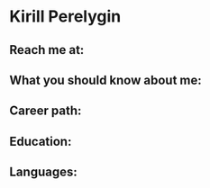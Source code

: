 # Kirill Perelygin
## Reach me at:

## What you should know about me:
## Career path:
## Education:
## Languages: 
